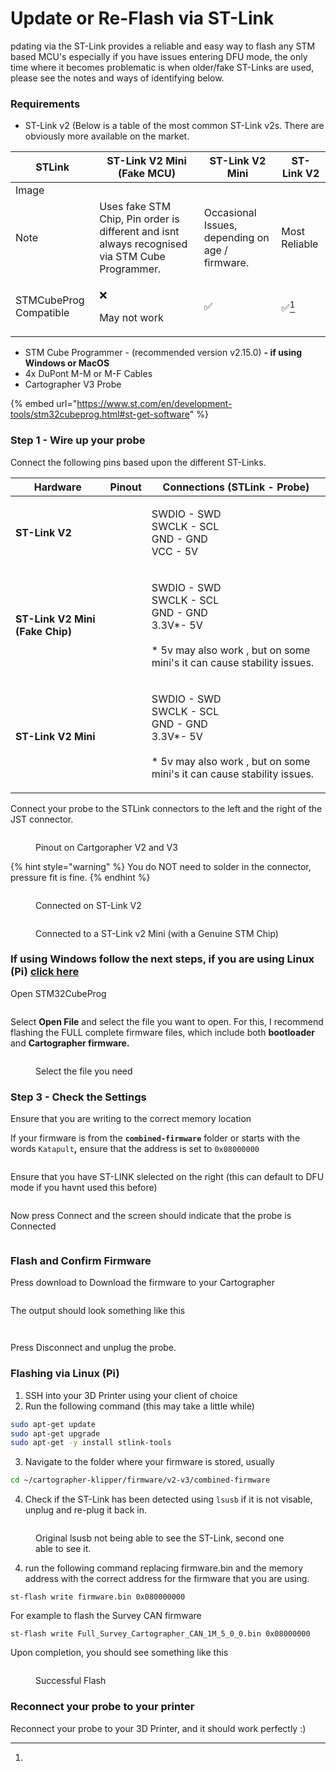 # Update or Re-Flash via ST-Link

pdating via the ST-Link provides a reliable and easy way to flash any STM based MCU's especially if you have issues entering DFU mode, the only time where it becomes problematic is when older/fake ST-Links are used, please see the notes and ways of identifying below.&#x20;

### Requirements&#x20;

* ST-Link v2 (Below is a table of the most common ST-Link v2s. There are obviously more available on the market.&#x20;



| STLink                 | ST-Link V2 Mini (Fake MCU)                                                                      | ST-Link V2 Mini                                                                 | ST-Link V2                                                                      |
| ---------------------- | ----------------------------------------------------------------------------------------------- | ------------------------------------------------------------------------------- | ------------------------------------------------------------------------------- |
| Image                  | <img src="../../../.gitbook/assets/image (37).png" alt="" data-size="original">                 | <img src="../../../.gitbook/assets/image (33).png" alt="" data-size="original"> | <img src="../../../.gitbook/assets/image (35).png" alt="" data-size="original"> |
| Note                   | Uses fake STM Chip, Pin order is different and isnt always recognised via STM Cube Programmer.  | Occasional Issues, depending on age / firmware.                                 | Most Reliable                                                                   |
| STMCubeProg Compatible | <p>❌ </p><p>May not work</p>                                                                    | ✅                                                                               | ✅[^1]                                                                           |

* STM Cube Programmer - (recommended version v2.15.0) **- if using Windows or MacOS**
* 4x DuPont M-M or M-F Cables
* Cartographer V3 Probe

{% embed url="https://www.st.com/en/development-tools/stm32cubeprog.html#st-get-software" %}

### Step 1 - Wire up your probe

Connect the following pins based upon the different ST-Links.&#x20;

| Hardware                        | Pinout                                                                          | Connections (STLink - Probe)                                                                                                               |
| ------------------------------- | ------------------------------------------------------------------------------- | ------------------------------------------------------------------------------------------------------------------------------------------ |
| **ST-Link V2**                  | <img src="../../../.gitbook/assets/image (38).png" alt="" data-size="original"> | <p>SWDIO - SWD<br>SWCLK - SCL<br>GND - GND<br>VCC - 5V</p>                                                                                 |
| **ST-Link V2 Mini (Fake Chip)** | <img src="../../../.gitbook/assets/image (39).png" alt="" data-size="original"> | <p>SWDIO - SWD<br>SWCLK - SCL<br>GND - GND<br>3.3V*- 5V<br><br>* 5v may also work , but on some mini's it can cause stability issues. </p> |
| **ST-Link V2 Mini**             | <img src="../../../.gitbook/assets/image (40).png" alt="" data-size="original"> | <p>SWDIO - SWD<br>SWCLK - SCL<br>GND - GND<br>3.3V*- 5V<br><br>* 5v may also work , but on some mini's it can cause stability issues. </p> |

Connect your probe to the STLink connectors to the left and the right of the JST connector.&#x20;

<figure><img src="../../../.gitbook/assets/image (41).png" alt=""><figcaption><p>Pinout on Cartgorapher V2 and V3</p></figcaption></figure>

{% hint style="warning" %}
You do NOT need to solder in the connector, pressure fit is fine.&#x20;
{% endhint %}

<figure><img src="../../../.gitbook/assets/image (43).png" alt=""><figcaption><p>Connected on ST-Link V2</p></figcaption></figure>

<figure><img src="../../../.gitbook/assets/image (63).png" alt=""><figcaption><p>Connected to a ST-Link v2 Mini (with a Genuine STM Chip)</p></figcaption></figure>

### If using Windows follow the next steps, if you are using Linux (Pi) [click here](update-or-re-flash-via-st-link.md#flashing-via-linux-pi)

Open STM32CubeProg

<figure><img src="../../../.gitbook/assets/image (44).png" alt=""><figcaption></figcaption></figure>

Select **Open File** and select the file you want to open. For this, I recommend flashing the FULL complete firmware files, which include both **bootloader** and **Cartographer firmware.**&#x20;

<figure><img src="../../../.gitbook/assets/image (47).png" alt=""><figcaption><p>Select the file you need</p></figcaption></figure>

### Step 3 - Check the Settings

Ensure that you are writing to the correct memory location&#x20;

If your firmware is from the **`combined-firmware`** folder or starts with the words `Katapult`**,**  ensure that the address is set to `0x08000000`

<figure><img src="../../../.gitbook/assets/image (51).png" alt=""><figcaption></figcaption></figure>

Ensure that you have ST-LINK slelected on the right (this can default to DFU mode if you havnt used this before)&#x20;

<figure><img src="../../../.gitbook/assets/image (52).png" alt=""><figcaption></figcaption></figure>

Now press Connect and the screen should indicate that the probe is Connected&#x20;

<figure><img src="../../../.gitbook/assets/image (54).png" alt=""><figcaption></figcaption></figure>



### Flash and Confirm Firmware&#x20;

Press download to Download the firmware to your Cartographer&#x20;

<figure><img src="../../../.gitbook/assets/image (55).png" alt=""><figcaption></figcaption></figure>

The output should look something like this&#x20;

<figure><img src="../../../.gitbook/assets/image (56).png" alt=""><figcaption></figcaption></figure>

<figure><img src="../../../.gitbook/assets/image (57).png" alt=""><figcaption></figcaption></figure>

Press Disconnect and unplug the probe.&#x20;

### Flashing via Linux (Pi)

1. SSH into your 3D Printer using your client of choice&#x20;
2. Run the following command (this may take a little while)

```bash
sudo apt-get update
sudo apt-get upgrade
sudo apt-get -y install stlink-tools
```

3. Navigate to the folder where your firmware is stored, usually&#x20;

```bash
cd ~/cartographer-klipper/firmware/v2-v3/combined-firmware
```

4. Check if the ST-Link has been detected using `lsusb` if it is not visable, unplug and re-plug it back in.&#x20;

<figure><img src="../../../.gitbook/assets/image (61).png" alt=""><figcaption><p>Original lsusb not being able to see the ST-Link, second one able to see it. </p></figcaption></figure>

4. run the following command replacing firmware.bin and the memory address with the correct address for the firmware that you are using.&#x20;

```
st-flash write firmware.bin 0x080000000
```

For example to flash the Survey CAN firmware&#x20;

```
st-flash write Full_Survey_Cartographer_CAN_1M_5_0_0.bin 0x08000000
```

Upon completion, you should see something like this&#x20;

<figure><img src="../../../.gitbook/assets/image (62).png" alt=""><figcaption><p>Successful Flash</p></figcaption></figure>

### Reconnect your probe to your printer

Reconnect your probe to your 3D Printer, and it should work perfectly :)



[^1]: 

